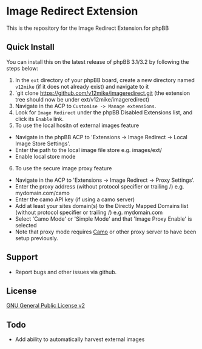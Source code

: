 # Image Redirect Extension

This is the repository for the Image Redirect Extension.for phpBB

## Quick Install
You can install this on the latest release of phpBB 3.1/3.2 by following the steps below:

1. In the `ext` directory of your phpBB board, create a new directory named `v12mike` (if it does not already exist) and navigate to it
2. `git clone https://github.com/v12mike/imageredirect.git (the extension tree should now be under ext/v12mike/imageredirect)
3. Navigate in the ACP to `Customise -> Manage extensions`.
4. Look for `Image Redirect` under the phpBB Disabled Extensions list, and click its `Enable` link.
5. To use the local hositn of external images feature
 * Navigate in the phpBB ACP to 'Extensions -> Image Redirect -> Local Image Store Settings'.
 * Enter the path to the local image file store e.g. images/ext/
 * Enable local store mode
6. To use the secure image proxy feature
 * Navigate in the ACP to 'Extensions -> Image Redirect -> Proxy Settings'.
 * Enter the proxy address (without protocol specifier or trailing /) e.g. mydomain.com/camo
 * Enter the camo API key (if using a camo server) 
 * Add at least your sites domain(s) to the Directly Mapped Domains list (without protocol specifier or trailing /) e.g. mydomain.com
 * Select 'Camo Mode' or 'Simple Mode' and that 'Image Proxy Enable' is selected
 * Note that proxy mode requires [Camo](https://github.com/atmos/camo) or other proxy server to have been setup previously.

## Support

* Report bugs and other issues via github.

## License
[GNU General Public License v2](http://opensource.org/licenses/GPL-2.0)

## Todo

* Add ability to automatically harvest external images
